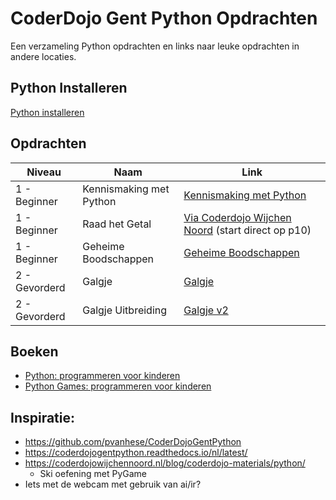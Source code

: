 # CoderDojo Gent Python Opdrachten

Een verzameling Python opdrachten en links naar leuke opdrachten in andere locaties.

## Python Installeren

[Python installeren](INSTALL.md)

## Opdrachten

| Niveau        | Naam                    | Link                                                                                                                        |
|---------------|-------------------------|-----------------------------------------------------------------------------------------------------------------------------|
| 1 - Beginner  | Kennismaking met Python | [Kennismaking met Python](https://drive.google.com/file/d/1s12L4sIU-WU-DM0DNQ_s6aBhFoMWQjMD)                                |
| 1 - Beginner  | Raad het Getal          | [Via Coderdojo Wijchen Noord](https://drive.google.com/file/d/1TZRLjFt4_y78Pcq89kh2_wcbAhYC0Dcm/view) (start direct op p10) |
| 1 - Beginner  | Geheime Boodschappen    | [Geheime Boodschappen](geheime_boodschappen/README.md)                                                                      |
| 2 - Gevorderd | Galgje                  | [Galgje](galgje/README.md)                                                                                                  |
| 2 - Gevorderd | Galgje Uitbreiding      | [Galgje v2](galgje-v2/README.md)                                                                                            |

## Boeken

* [Python: programmeren voor kinderen](https://gent.bibliotheek.be/catalogus/carol-vorderman/python/boek/library-marc-vlacc_10121547)
* [Python Games: programmeren voor kinderen](https://gent.bibliotheek.be/catalogus/carol-vorderman/python-games-programmeren-voor-kinderen/boek/library-marc-vlacc_10189907)

## Inspiratie:

* https://github.com/pvanhese/CoderDojoGentPython
* https://coderdojogentpython.readthedocs.io/nl/latest/
* https://coderdojowijchennoord.nl/blog/coderdojo-materials/python/
  * Ski oefening met PyGame
* Iets met de webcam met gebruik van ai/ir?
